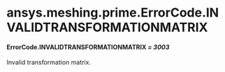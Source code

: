 <a id="ansys-meshing-prime-errorcode-invalidtransformationmatrix"></a>

# ansys.meshing.prime.ErrorCode.INVALIDTRANSFORMATIONMATRIX

<a id="ansys.meshing.prime.ErrorCode.INVALIDTRANSFORMATIONMATRIX"></a>

#### ErrorCode.INVALIDTRANSFORMATIONMATRIX *= 3003*

Invalid transformation matrix.

<!-- !! processed by numpydoc !! -->
